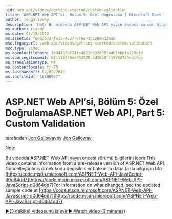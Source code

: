 ```yaml
---
uid: web-api/videos/getting-started/custom-validation
title: 'ASP.NET Web API’si, Bölüm 5: Özel doğrulama | Microsoft Docs'
author: jongalloway
description: 'Not: Bu videoda ASP.NET Web API yayın öncesi sürümü bilgilerini içerir.'
ms.author: riande
ms.date: 02/15/2012
ms.assetid: f8eadb72-fa15-4537-8c6d-1b120e6d3aab
msc.legacyurl: /web-api/videos/getting-started/custom-validation
msc.type: video
ms.openlocfilehash: 1e941830f741c4d21b9320561a4b10b0fa729c1d
ms.sourcegitcommit: 0f1119340e4464720cfd16d0ff15764746ea1fea
ms.translationtype: MT
ms.contentlocale: tr-TR
ms.lasthandoff: 04/09/2019
ms.locfileid: "59390057"
---
```

# <a name="aspnet-web-api-part-5-custom-validation"></a><span data-ttu-id="99469-103">ASP.NET Web API’si, Bölüm 5: Özel Doğrulama</span><span class="sxs-lookup"><span data-stu-id="99469-103">ASP.NET Web API, Part 5: Custom Validation</span></span>

<span data-ttu-id="99469-104">tarafından [Jon Galloway](https://github.com/jongalloway)</span><span class="sxs-lookup"><span data-stu-id="99469-104">by [Jon Galloway](https://github.com/jongalloway)</span></span>

> [!NOTE]
> <span data-ttu-id="99469-105">Bu videoda ASP.NET Web API yayın öncesi sürümü bilgilerini içerir.</span><span class="sxs-lookup"><span data-stu-id="99469-105">This video contains information from a pre-release version of ASP.NET Web API.</span></span> <span data-ttu-id="99469-106">Güncelleştirilmiş örnek kodu değişiklikler hakkında daha fazla bilgi için bkz. [https://code.msdn.microsoft.com/ASPNET-Web-API-JavaScript-d0d64dd7](https://code.msdn.microsoft.com/ASPNET-Web-API-JavaScript-d0d64dd7)</span><span class="sxs-lookup"><span data-stu-id="99469-106">For information on what changed, see the updated sample code at [https://code.msdn.microsoft.com/ASPNET-Web-API-JavaScript-d0d64dd7](https://code.msdn.microsoft.com/ASPNET-Web-API-JavaScript-d0d64dd7)</span></span>

[<span data-ttu-id="99469-107">&#9654;(3 dakika) videosunu izleyin</span><span class="sxs-lookup"><span data-stu-id="99469-107">&#9654; Watch video (3 minutes)</span></span>](https://channel9.msdn.com/Blogs/ASP-NET-Site-Videos/custom-validation)
